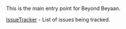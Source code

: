 This is the main entry point for Beyond Beyaan.

[IssueTracker](IssueTracker.md) - List of issues being tracked.